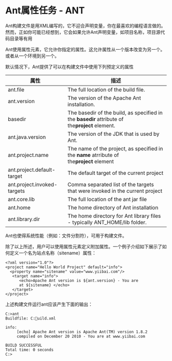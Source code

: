 # Ant属性任务 - ANT

Ant构建文件是用XML编写的，它不迎合声明变量，你在最喜欢的编程语言做的。然而，正如你可能已经想到，它会如果允许Ant声明变量，如项目名称，项目源代码目录等有用

Ant使用属性元素，它允许你指定的属性。这允许属性从一个版本改变为另一个。或者从一个环境到另一个。

默认情况下，Ant提供了可以在构建文件中使用下列预定义的属性

| 属性 | 描述 |
| --- | --- |
| ant.file | The full location of the build file. |
| ant.version | The version of the Apache Ant installation. |
| basedir | The basedir of the build, as specified in the **basedir** attribute of the**project** element. |
| ant.java.version | The version of the JDK that is used by Ant. |
| ant.project.name | The name of the project, as specified in the **name** atrribute of the**project** element |
| ant.project.default-target | The default target of the current project |
| ant.project.invoked-targets | Comma separated list of the targets that were invoked in the current project |
| ant.core.lib | The full location of the ant jar file |
| ant.home | The home directory of Ant installation |
| ant.library.dir | The home directory for Ant library files - typically ANT_HOME/lib folder. |

Ant也使得系统性能（例如：文件分割符），可用于构建文件。

除了以上所述，用户可以使用属性元素定义附加属性。一个例子介绍如下展示了如何定义一个名为站点名称（sitename）属性：

```
<?xml version="1.0"?>
<project name="Hello World Project" default="info">
  <property name="sitename" value="www.yiibai.com"/>
   <target name="info">
      <echo>Apache Ant version is ${ant.version} - You are 
      at ${sitename} </echo>
   </target>
</project>
```

上述构建文件运行ant应该产生下面的输出：

```
C:>ant
Buildfile: C:uild.xml

info:
     [echo] Apache Ant version is Apache Ant(TM) version 1.8.2 
     compiled on December 20 2010 - You are at www.yiibai.com

BUILD SUCCESSFUL
Total time: 0 seconds
C:>
```

